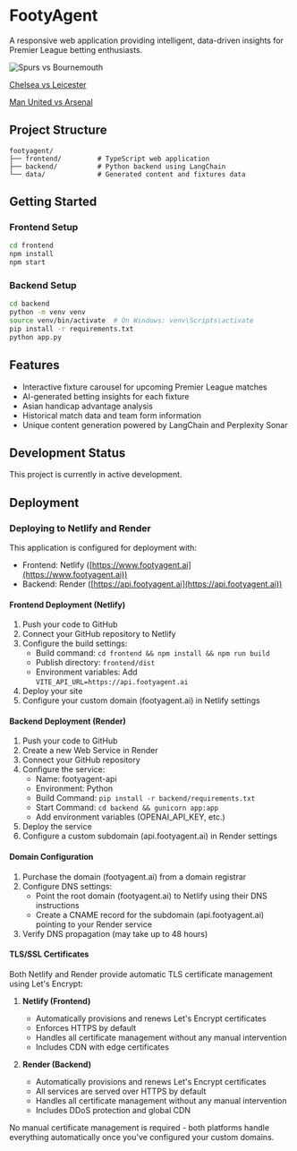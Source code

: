 # FootyAgent

A responsive web application providing intelligent, data-driven insights for Premier League betting enthusiasts.

![Spurs vs Bournemouth](images/spurs_vs_bournemouth.png)

[Chelsea vs Leicester](images/chelsea_vs_leicester.png)

[Man United vs Arsenal](images/manu_vs_arsenal.png)

## Project Structure

```
footyagent/
├── frontend/         # TypeScript web application
├── backend/          # Python backend using LangChain
└── data/             # Generated content and fixtures data
```

## Getting Started

### Frontend Setup

```bash
cd frontend
npm install
npm start
```

### Backend Setup

```bash
cd backend
python -m venv venv
source venv/bin/activate  # On Windows: venv\Scripts\activate
pip install -r requirements.txt
python app.py
```

## Features

- Interactive fixture carousel for upcoming Premier League matches
- AI-generated betting insights for each fixture
- Asian handicap advantage analysis
- Historical match data and team form information
- Unique content generation powered by LangChain and Perplexity Sonar

## Development Status

This project is currently in active development.

## Deployment

### Deploying to Netlify and Render

This application is configured for deployment with:

- Frontend: Netlify ([https://www.footyagent.ai](https://www.footyagent.ai))
- Backend: Render ([https://api.footyagent.ai](https://api.footyagent.ai))

#### Frontend Deployment (Netlify)

1. Push your code to GitHub
2. Connect your GitHub repository to Netlify
3. Configure the build settings:
   - Build command: `cd frontend && npm install && npm run build`
   - Publish directory: `frontend/dist`
   - Environment variables: Add `VITE_API_URL=https://api.footyagent.ai`
4. Deploy your site
5. Configure your custom domain (footyagent.ai) in Netlify settings

#### Backend Deployment (Render)

1. Push your code to GitHub
2. Create a new Web Service in Render
3. Connect your GitHub repository
4. Configure the service:
   - Name: footyagent-api
   - Environment: Python
   - Build Command: `pip install -r backend/requirements.txt`
   - Start Command: `cd backend && gunicorn app:app`
   - Add environment variables (OPENAI_API_KEY, etc.)
5. Deploy the service
6. Configure a custom subdomain (api.footyagent.ai) in Render settings

#### Domain Configuration

1. Purchase the domain (footyagent.ai) from a domain registrar
2. Configure DNS settings:
   - Point the root domain (footyagent.ai) to Netlify using their DNS instructions
   - Create a CNAME record for the subdomain (api.footyagent.ai) pointing to your Render service
3. Verify DNS propagation (may take up to 48 hours)

#### TLS/SSL Certificates

Both Netlify and Render provide automatic TLS certificate management using Let's Encrypt:

1. **Netlify (Frontend)**
   - Automatically provisions and renews Let's Encrypt certificates
   - Enforces HTTPS by default
   - Handles all certificate management without any manual intervention
   - Includes CDN with edge certificates

2. **Render (Backend)**
   - Automatically provisions and renews Let's Encrypt certificates
   - All services are served over HTTPS by default
   - Handles all certificate management without any manual intervention
   - Includes DDoS protection and global CDN

No manual certificate management is required - both platforms handle everything automatically once you've configured your custom domains.
